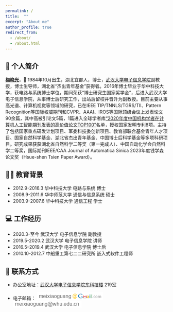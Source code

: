 ```yaml
---
permalink: /
title:  ""
excerpt: "About me"
author_profile: true
redirect_from: 
  - /about/
  - /about.html
---
```



## 📖 个人简介

[**梅晓光**](http://eis.whu.edu.cn/ryDetail.shtml?rsh=00031418)，🧑 1984年10月出生，湖北宜都人，博士，[武汉大学电子信息学院](http://eis.whu.edu.cn/index.shtml)副教授，博士生导师，湖北省“杰出青年基金”获得者。2016年博士毕业于华中科技大学，获电路与系统博士学位，期间荣获“博士研究生国家奖学金”，后进入武汉大学电子信息学院，从事博士后研究工作，出站后留校并晋升为副教授。目前主要从事高光谱、计算机视觉等领域的研究，已在IEEE TIP/TNNLS/TGRS/TII、Pattern Recognition等国际权威期刊和CVPR、AAAI、IROS等国际顶级会议上发表论文90余篇，其中高被引论文5篇，1篇进入全球学者库[“2020年度中国机构学者在计算机人工智能期刊发表的高价值论文TOP100”](http://www.globalauthorid.com/WebPortal/NewsView?InfoID=8666b7f5-3d5b-43f9-b00f-4201a68c2782)名单，授权国家发明专利8项。主持了包括国家重点研发计划项目、军委科技委创新项目、教育部联合基金青年人才项目、国家自然科学基金、湖北省杰出青年基金、中国博士后科学基金等多项科研项目。研究成果获获湖北省自然科学二等奖（第一完成人）、中国自动化学会自然科学二等奖，<!--担任IEEE TIP/GRSL/TCI/TSP/JSTARS/GRSL/ACCESS, Information Sciences、CVPR、AAAI、ECCV等国际期刊和会议审稿人。-->国际期刊IEEE/CAA Journal of Automatica Sinica 2023年度钱学森论文奖（Hsue-shen Tsien Paper Award）。



## 👨‍🎓 教育背景

* 2012.9-2016.3 华中科技大学 电路与系统  博士
* 2008.9-2011.6 华中师范大学 通信与信息系统  硕士
* 2003.9-2007.6 华中科技大学 通信工程  学士

## 💻 工作经历

* 2020.3-至今 武汉大学 电子信息学院 副教授
* 2019.5-2020.2 武汉大学 电子信息学院 讲师
* 2016.5–2019.4 武汉大学 电子信息学院  博士后
* 2010.10-2012.7 中船重工第七二二研究所  嵌入式软件工程师

<!--## 🎉 研究方向

* 高光谱
* 计算机视觉

## 🛠️ 学术兼职

* 担任以下期刊审稿人工作:
IEEE Transactions on Image Processing, IEEE Transactions on Geoscience and Remote Sensing, IEEE Transactions on Computational Imaging, IEEE Journal of Selected Topics in Signal Processing, IEEE J-STARS, IEEE Geoscience and Remote Sensing Letters, IEEE Access, Pattern Recognition, Information Sciences, Infrared Physics & Technology
* 担任Sensors期刊"Special Issue: Research and Application of Robust Hyperspectral Image"客座编辑-->

## 📧 联系方式

* 办公室地址：[武汉大学电子信息学院东科技楼](https://map.baidu.com/search/%E6%AD%A6%E6%B1%89%E5%A4%A7%E5%AD%A6%E7%94%B5%E5%AD%90%E4%BF%A1%E6%81%AF%E5%AD%A6%E9%99%A2%E4%B8%9C%E7%A7%91%E6%8A%80%E6%A5%BC/@12731260.705,3551772.04,19z?querytype=s&da_src=shareurl&wd=%E6%AD%A6%E6%B1%89%E5%A4%A7%E5%AD%A6%E7%94%B5%E5%AD%90%E4%BF%A1%E6%81%AF%E5%AD%A6%E9%99%A2%E4%B8%9C%E7%A7%91%E6%8A%80%E6%A5%BC&c=218&src=0&wd2=%E6%AD%A6%E6%B1%89%E5%B8%82%E6%AD%A6%E6%98%8C%E5%8C%BA&pn=0&sug=1&l=13&b=(12679180,3532784;12789196,3573840)&from=webmap&biz_forward=%7B%22scaler%22:1,%22styles%22:%22pl%22%7D&sug_forward=58538f186caff9a91911d56c&device_ratio=1) 219室




* 电子邮箱：
![照片](/images/gmail.png) 
![照片](/images/mailwhu.png)

<!-- ---

<center>
    <img style = "
        border-radius: 0.3125em;
        box-shadow: 0 2px 4px 0 rgba(34,36,38,.12),0 2px 10px 0 rgba(34,36,38,.08);" 
        src = "../files/pictures/me-1.jpg" 
        width = "30%">
    <img style = "
        border-radius: 0.3125em;
        box-shadow: 0 2px 4px 0 rgba(34,36,38,.12),0 2px 10px 0 rgba(34,36,38,.08);" 
        src = "../files/pictures/me-2.jpg" 
        width = "30%">
    <img style = "
        border-radius: 0.3125em;
        box-shadow: 0 2px 4px 0 rgba(34,36,38,.12),0 2px 10px 0 rgba(34,36,38,.08);" 
        src = "../files/pictures/me-5.jpg" 
        width = "30%">
    <br>
    <img style = "
        border-radius: 0.3125em;
        box-shadow: 0 2px 4px 0 rgba(34,36,38,.12),0 2px 10px 0 rgba(34,36,38,.08);" 
        src = "../files/pictures/me-3.jpg" 
        width = "30%">
    <img style = "
        border-radius: 0.3125em;
        box-shadow: 0 2px 4px 0 rgba(34,36,38,.12),0 2px 10px 0 rgba(34,36,38,.08);" 
        src = "../files/pictures/me-4.jpg" 
        width = "30%">
    <img style = "
        border-radius: 0.3125em;
        box-shadow: 0 2px 4px 0 rgba(34,36,38,.12),0 2px 10px 0 rgba(34,36,38,.08);" 
        src = "../files/pictures/me-6.jpg" 
        width = "30%">
    <p> </p>
</center>

--- -->
